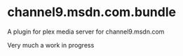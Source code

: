 channel9.msdn.com.bundle
===============

A plugin for plex media server for channel9.msdn.com

Very much a work in progress